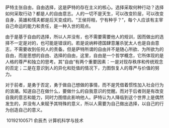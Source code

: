 ​	萨特主张自由，自由选择，这是萨特的存在主义的核心。选择采取何种行动？选择如何采取行动？都是人的自由意志。人的一切不是天生，可以改变阶层，可以改变自身，英雄和懦夫都是后天变成的。“王侯将相，宁有种乎？”，每个人应该有主宰自己命运的能力和责任，是一种入世的观点。

​	由于是基于自由的选择，所以人并没有，也不需要需要他人的规训，因而做出的选择不一定是对的，也可能是错误的。若是说纳粹德国肆意屠杀犹太人也是自由意志，不需要收到任何人的责备。但是萨特所谓的自由并不是随心所欲、为所欲为的自由，而是思想的自由、选择的自由，这里，自由是一个哲学概念，它所体现的是人格的尊严和独立的思考。其”自由“有两个重要因素：一是对现存秩序和传统观念的否定；二是在意识到人的异化和贬值的情况下，力图恢复人的尊严与价值的努力。

​	对于前者，是勇于否定，勇于做自己想做的事情，而不是凭借着惯性加入社会行为的浪潮。知道自己在做什么，要做什么的自我意识的觉醒。而对于后者则是有改变自我的意志和能力，同时力图借此影响他人。萨特认为人降临到这个世界上是偶然发生的，并没有人来赋予其特殊的意义，所以人需要为自己做出选择，以自己的行为创造自己的意义。

​	10192100571 俞辰杰 计算机科学与技术







